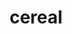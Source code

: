 ---
title: "cereal"
layout: cache
categories: [package, develop-2024-03-17]
meta: {"versions": ["1.3.0", "1.3.2"], "compilers": ["gcc@=11.4.0", "gcc@=7.3.1", "gcc@=7.5.0", "gcc@=9.4.0", "oneapi@=2024.0.0"], "oss": ["amzn2", "ubuntu18.04", "ubuntu20.04", "ubuntu22.04"], "platforms": ["linux"], "targets": ["aarch64", "neoverse_n1", "neoverse_v1", "neoverse_v2", "ppc64le", "x86_64_v3"], "stacks": ["aws-isc", "aws-isc-aarch64", "e4s", "e4s-neoverse-v2", "e4s-neoverse_v1", "e4s-oneapi", "e4s-power", "radiuss", "root"], "num_specs": 10, "num_specs_by_stack": {"root": 10, "aws-isc-aarch64": 2, "aws-isc": 1, "radiuss": 1, "e4s-power": 1, "e4s-neoverse_v1": 1, "e4s-neoverse-v2": 1, "e4s": 2, "e4s-oneapi": 1}}
spec_details: [{"hash": "z5tre6enzpkjb362jyr7saod7d6cjowr", "compiler": "gcc@=7.3.1", "versions": ["1.3.2"], "os": "amzn2", "platform": "linux", "target": "aarch64", "variants": ["build_system=cmake", "build_type=Release", "generator=make", "~ipo", "patches=2dfa0bf"], "stacks": ["root", "aws-isc-aarch64"], "size": "-", "tarball": "https://binaries.spack.io/releases/develop-2024-03-17/build_cache/linux-amzn2-aarch64/gcc-7.3.1/cereal-1.3.2/linux-amzn2-aarch64-gcc-7.3.1-cereal-1.3.2-z5tre6enzpkjb362jyr7saod7d6cjowr.spack"}, {"hash": "mfqd46fv5qwtrfyvynv4r5exymdjkctk", "compiler": "gcc@=7.3.1", "versions": ["1.3.2"], "os": "amzn2", "platform": "linux", "target": "neoverse_n1", "variants": ["build_system=cmake", "build_type=Release", "generator=make", "~ipo", "patches=2dfa0bf"], "stacks": ["root", "aws-isc-aarch64"], "size": "-", "tarball": "https://binaries.spack.io/releases/develop-2024-03-17/build_cache/linux-amzn2-neoverse_n1/gcc-7.3.1/cereal-1.3.2/linux-amzn2-neoverse_n1-gcc-7.3.1-cereal-1.3.2-mfqd46fv5qwtrfyvynv4r5exymdjkctk.spack"}, {"hash": "yabnwad7rekn2um43rzxjmezttccjnxl", "compiler": "gcc@=7.3.1", "versions": ["1.3.2"], "os": "amzn2", "platform": "linux", "target": "x86_64_v3", "variants": ["build_system=cmake", "build_type=Release", "generator=make", "~ipo", "patches=2dfa0bf"], "stacks": ["root", "aws-isc"], "size": "-", "tarball": "https://binaries.spack.io/releases/develop-2024-03-17/build_cache/linux-amzn2-x86_64_v3/gcc-7.3.1/cereal-1.3.2/linux-amzn2-x86_64_v3-gcc-7.3.1-cereal-1.3.2-yabnwad7rekn2um43rzxjmezttccjnxl.spack"}, {"hash": "7gdekq3h6qtbaagxau5tuvcej2lkhcnn", "compiler": "gcc@=7.5.0", "versions": ["1.3.0"], "os": "ubuntu18.04", "platform": "linux", "target": "x86_64_v3", "variants": ["build_system=cmake", "build_type=Release", "generator=make", "~ipo", "patches=27c9b59,2dfa0bf,7202653,91f968e"], "stacks": ["root", "radiuss"], "size": "-", "tarball": "https://binaries.spack.io/releases/develop-2024-03-17/build_cache/linux-ubuntu18.04-x86_64_v3/gcc-7.5.0/cereal-1.3.0/linux-ubuntu18.04-x86_64_v3-gcc-7.5.0-cereal-1.3.0-7gdekq3h6qtbaagxau5tuvcej2lkhcnn.spack"}, {"hash": "6sjmw2sn27b4ngn4m4acr7c3zvlfnurx", "compiler": "gcc@=9.4.0", "versions": ["1.3.0"], "os": "ubuntu20.04", "platform": "linux", "target": "ppc64le", "variants": ["build_system=cmake", "build_type=Release", "generator=make", "~ipo", "patches=27c9b59,2dfa0bf,7202653,91f968e"], "stacks": ["root", "e4s-power"], "size": "-", "tarball": "https://binaries.spack.io/releases/develop-2024-03-17/build_cache/linux-ubuntu20.04-ppc64le/gcc-9.4.0/cereal-1.3.0/linux-ubuntu20.04-ppc64le-gcc-9.4.0-cereal-1.3.0-6sjmw2sn27b4ngn4m4acr7c3zvlfnurx.spack"}, {"hash": "vjrqzzobrnhvonxufpd4viyjilbhwp4q", "compiler": "gcc@=11.4.0", "versions": ["1.3.0"], "os": "ubuntu22.04", "platform": "linux", "target": "neoverse_v1", "variants": ["build_system=cmake", "build_type=Release", "generator=make", "~ipo", "patches=27c9b59,2dfa0bf,7202653,91f968e"], "stacks": ["e4s-neoverse_v1", "root"], "size": "-", "tarball": "https://binaries.spack.io/releases/develop-2024-03-17/build_cache/linux-ubuntu22.04-neoverse_v1/gcc-11.4.0/cereal-1.3.0/linux-ubuntu22.04-neoverse_v1-gcc-11.4.0-cereal-1.3.0-vjrqzzobrnhvonxufpd4viyjilbhwp4q.spack"}, {"hash": "i5nlqwt25kqerm4pdq4h5h3ozhga7v47", "compiler": "gcc@=11.4.0", "versions": ["1.3.0"], "os": "ubuntu22.04", "platform": "linux", "target": "neoverse_v2", "variants": ["build_system=cmake", "build_type=Release", "generator=make", "~ipo", "patches=27c9b59,2dfa0bf,7202653,91f968e"], "stacks": ["root", "e4s-neoverse-v2"], "size": "-", "tarball": "https://binaries.spack.io/releases/develop-2024-03-17/build_cache/linux-ubuntu22.04-neoverse_v2/gcc-11.4.0/cereal-1.3.0/linux-ubuntu22.04-neoverse_v2-gcc-11.4.0-cereal-1.3.0-i5nlqwt25kqerm4pdq4h5h3ozhga7v47.spack"}, {"hash": "s2meqp6ms5qri3evbgp7yxgpey5eagit", "compiler": "gcc@=11.4.0", "versions": ["1.3.2"], "os": "ubuntu22.04", "platform": "linux", "target": "x86_64_v3", "variants": ["build_system=cmake", "build_type=Release", "generator=make", "~ipo", "patches=2dfa0bf"], "stacks": ["e4s", "root"], "size": "-", "tarball": "https://binaries.spack.io/releases/develop-2024-03-17/build_cache/linux-ubuntu22.04-x86_64_v3/gcc-11.4.0/cereal-1.3.2/linux-ubuntu22.04-x86_64_v3-gcc-11.4.0-cereal-1.3.2-s2meqp6ms5qri3evbgp7yxgpey5eagit.spack"}, {"hash": "5ezdg47eglbdtgwxrdd3g7wo7scd7tcc", "compiler": "gcc@=11.4.0", "versions": ["1.3.0"], "os": "ubuntu22.04", "platform": "linux", "target": "x86_64_v3", "variants": ["build_system=cmake", "build_type=Release", "generator=make", "~ipo", "patches=27c9b59,2dfa0bf,7202653,91f968e"], "stacks": ["e4s", "root"], "size": "-", "tarball": "https://binaries.spack.io/releases/develop-2024-03-17/build_cache/linux-ubuntu22.04-x86_64_v3/gcc-11.4.0/cereal-1.3.0/linux-ubuntu22.04-x86_64_v3-gcc-11.4.0-cereal-1.3.0-5ezdg47eglbdtgwxrdd3g7wo7scd7tcc.spack"}, {"hash": "jzzufwdmuvkeueuszm7z2tzeny4i7zrm", "compiler": "oneapi@=2024.0.0", "versions": ["1.3.0"], "os": "ubuntu22.04", "platform": "linux", "target": "x86_64_v3", "variants": ["build_system=cmake", "build_type=Release", "generator=make", "~ipo", "patches=27c9b59,2dfa0bf,7202653,91f968e"], "stacks": ["root", "e4s-oneapi"], "size": "-", "tarball": "https://binaries.spack.io/releases/develop-2024-03-17/build_cache/linux-ubuntu22.04-x86_64_v3/oneapi-2024.0.0/cereal-1.3.0/linux-ubuntu22.04-x86_64_v3-oneapi-2024.0.0-cereal-1.3.0-jzzufwdmuvkeueuszm7z2tzeny4i7zrm.spack"}]
---